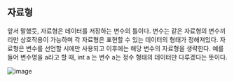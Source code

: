 ## 자료형

앞서 말했듯, 자료형은 데이터를 저장하는 변수의 틀이다. 변수는 같은 자료형의 변수끼리만 상호작용이 가능하며 각 자료형은 표현할 수 있는 데이터의 형태가 정해져있다.
자료형은 변수를 선언할 시에만 사용되고 이후에는 해당 변수의 자료형을 생략한다.
예를 들어 변수명을 a라고 할 때, int a 는 변수 a는 정수 형태의 데이터만 다루겠다는 뜻이다.

![image](https://user-images.githubusercontent.com/101240036/176169178-6cb4b085-d882-44a5-9b48-12f0ea9d9a02.png)

